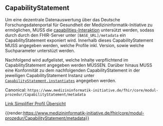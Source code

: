## CapabilityStatement

Um eine dezentrale Datenauswertung über das Deutsche Forschungsdatenportal für Gesundheit der Medizininformatik-Initiative zu ermöglichen, MUSS die [capabilities-Interaktion](https://www.hl7.org/fhir/http.html#capabilities) untersützt werden, sodass durch durch den FHIR-Server unter ```[BASE_URL]/metadata``` ein CapabilityStatement exponiert wird. Innerhalb dieses CapabilityStatement MUSS angegeben werden, welche Profile inkl. Version, sowie welche Suchparameter unterstüzt werden.

Nachfolgend wird aufgelistet, welche Inhalte verpflichtend im CapabilityStatement angegeben werden MÜSSEN. Darüber hinaus MUSS eine Konformität zu dem nachfolgenden CapabilityStatement in der jeweiligen CapabilityStatement Instanz unter [```CapabilityStatement.instantiates```](https://www.hl7.org/fhir/capabilitystatement-definitions.html#CapabilityStatement.instantiates) angegeben werden.

Canonical: ```https://www.medizininformatik-initiative.de/fhir/core/modul-prozedur/CapabilityStatement/metadata```

[Link Simplifier Profil Übersicht](https://simplifier.net/resolve?canonical=https://www.medizininformatik-initiative.de/fhir/core/modul-prozedur/CapabilityStatement/metadata&fhirVersion=R4&scope=de.medizininformatikinitiative.kerndatensatz.person@2025.0.1)

{{render:https://www.medizininformatik-initiative.de/fhir/core/modul-prozedur/CapabilityStatement/metadata}}